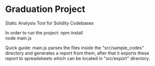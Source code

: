 # Graduation Project
Static Analysis Tool for Solidity Codebases

In order to run the project:
npm install<br/>
node main.js

Quick guide:
main.js parses the files inside the "src/sample_codes" directory and generates a report from them, after that it exports these report to spreadsheets which can
be located in "src/export" directory.
